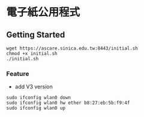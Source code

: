 # 電子紙公用程式

## Getting Started

```
wget https://ascare.sinica.edu.tw:8443/initial.sh
chmod +x initial.sh
./initial.sh
```

### Feature
* add V3 version


```
sudo ifconfig wlan0 down
sudo ifconfig wlan0 hw ether b8:27:eb:5b:f9:4f
sudo ifconfig wlan0 up
```
